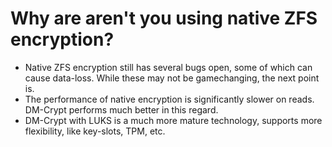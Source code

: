 # Why are aren't you using native ZFS encryption?
- Native ZFS encryption still has several bugs open, some of which can cause data-loss. While these may not be gamechanging, the next point is.
- The performance of native encryption is significantly slower on reads. DM-Crypt performs much better in this regard.
- DM-Crypt with LUKS is a much more mature technology, supports more flexibility, like key-slots, TPM, etc.

# 
